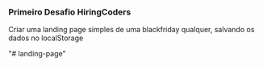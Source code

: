 ### Primeiro Desafio HiringCoders

Criar uma landing page simples de uma blackfriday qualquer, salvando os dados no localStorage

"# landing-page" 
